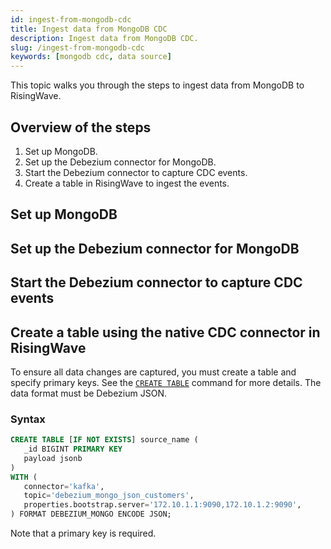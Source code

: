 ```yaml
---
id: ingest-from-mongodb-cdc
title: Ingest data from MongoDB CDC
description: Ingest data from MongoDB CDC.
slug: /ingest-from-mongodb-cdc
keywords: [mongodb cdc, data source]
---
```

This topic walks you through the steps to ingest data from MongoDB to RisingWave.

## Overview of the steps

1. Set up MongoDB.
2. Set up the Debezium connector for MongoDB.
3. Start the Debezium connector to capture CDC events.
4. Create a table in RisingWave to ingest the events.

## Set up MongoDB

## Set up the Debezium connector for MongoDB

## Start the Debezium connector to capture CDC events

## Create a table using the native CDC connector in RisingWave

To ensure all data changes are captured, you must create a table and specify primary keys. See the [`CREATE TABLE`](/sql/commands/sql-create-table.md) command for more details. The data format must be Debezium JSON.

### Syntax

```sql
CREATE TABLE [IF NOT EXISTS] source_name (
   _id BIGINT PRIMARY KEY
   payload jsonb
)
WITH (
   connector='kafka',
   topic='debezium_mongo_json_customers',
   properties.bootstrap.server='172.10.1.1:9090,172.10.1.2:9090',
) FORMAT DEBEZIUM_MONGO ENCODE JSON;
```

Note that a primary key is required.
